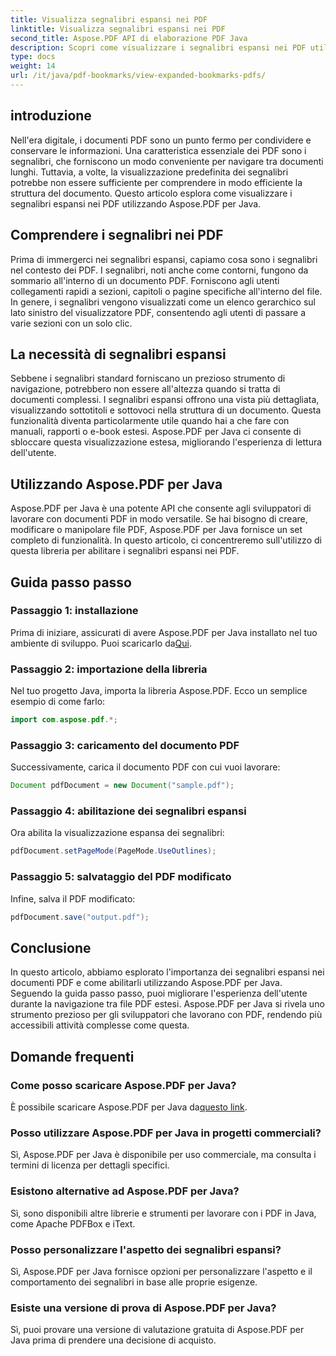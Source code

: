 ```yaml
---
title: Visualizza segnalibri espansi nei PDF
linktitle: Visualizza segnalibri espansi nei PDF
second_title: Aspose.PDF API di elaborazione PDF Java
description: Scopri come visualizzare i segnalibri espansi nei PDF utilizzando Aspose.PDF per Java. Migliora la navigazione dei documenti con una guida passo passo.
type: docs
weight: 14
url: /it/java/pdf-bookmarks/view-expanded-bookmarks-pdfs/
---
```


## introduzione

Nell'era digitale, i documenti PDF sono un punto fermo per condividere e conservare le informazioni. Una caratteristica essenziale dei PDF sono i segnalibri, che forniscono un modo conveniente per navigare tra documenti lunghi. Tuttavia, a volte, la visualizzazione predefinita dei segnalibri potrebbe non essere sufficiente per comprendere in modo efficiente la struttura del documento. Questo articolo esplora come visualizzare i segnalibri espansi nei PDF utilizzando Aspose.PDF per Java.

## Comprendere i segnalibri nei PDF

Prima di immergerci nei segnalibri espansi, capiamo cosa sono i segnalibri nel contesto dei PDF. I segnalibri, noti anche come contorni, fungono da sommario all'interno di un documento PDF. Forniscono agli utenti collegamenti rapidi a sezioni, capitoli o pagine specifiche all'interno del file. In genere, i segnalibri vengono visualizzati come un elenco gerarchico sul lato sinistro del visualizzatore PDF, consentendo agli utenti di passare a varie sezioni con un solo clic.

## La necessità di segnalibri espansi

Sebbene i segnalibri standard forniscano un prezioso strumento di navigazione, potrebbero non essere all'altezza quando si tratta di documenti complessi. I segnalibri espansi offrono una vista più dettagliata, visualizzando sottotitoli e sottovoci nella struttura di un documento. Questa funzionalità diventa particolarmente utile quando hai a che fare con manuali, rapporti o e-book estesi. Aspose.PDF per Java ci consente di sbloccare questa visualizzazione estesa, migliorando l'esperienza di lettura dell'utente.

## Utilizzando Aspose.PDF per Java

Aspose.PDF per Java è una potente API che consente agli sviluppatori di lavorare con documenti PDF in modo versatile. Se hai bisogno di creare, modificare o manipolare file PDF, Aspose.PDF per Java fornisce un set completo di funzionalità. In questo articolo, ci concentreremo sull'utilizzo di questa libreria per abilitare i segnalibri espansi nei PDF.

## Guida passo passo

### Passaggio 1: installazione
 Prima di iniziare, assicurati di avere Aspose.PDF per Java installato nel tuo ambiente di sviluppo. Puoi scaricarlo da[Qui](https://releases.aspose.com/pdf/java/).

### Passaggio 2: importazione della libreria
Nel tuo progetto Java, importa la libreria Aspose.PDF. Ecco un semplice esempio di come farlo:

```java
import com.aspose.pdf.*;
```

### Passaggio 3: caricamento del documento PDF
Successivamente, carica il documento PDF con cui vuoi lavorare:

```java
Document pdfDocument = new Document("sample.pdf");
```

### Passaggio 4: abilitazione dei segnalibri espansi
Ora abilita la visualizzazione espansa dei segnalibri:

```java
pdfDocument.setPageMode(PageMode.UseOutlines);
```

### Passaggio 5: salvataggio del PDF modificato
Infine, salva il PDF modificato:

```java
pdfDocument.save("output.pdf");
```

## Conclusione

In questo articolo, abbiamo esplorato l'importanza dei segnalibri espansi nei documenti PDF e come abilitarli utilizzando Aspose.PDF per Java. Seguendo la guida passo passo, puoi migliorare l'esperienza dell'utente durante la navigazione tra file PDF estesi. Aspose.PDF per Java si rivela uno strumento prezioso per gli sviluppatori che lavorano con PDF, rendendo più accessibili attività complesse come questa.

## Domande frequenti

### Come posso scaricare Aspose.PDF per Java?

 È possibile scaricare Aspose.PDF per Java da[questo link](https://releases.aspose.com/pdf/java/).

### Posso utilizzare Aspose.PDF per Java in progetti commerciali?

Sì, Aspose.PDF per Java è disponibile per uso commerciale, ma consulta i termini di licenza per dettagli specifici.

### Esistono alternative ad Aspose.PDF per Java?

Sì, sono disponibili altre librerie e strumenti per lavorare con i PDF in Java, come Apache PDFBox e iText.

### Posso personalizzare l'aspetto dei segnalibri espansi?

Sì, Aspose.PDF per Java fornisce opzioni per personalizzare l'aspetto e il comportamento dei segnalibri in base alle proprie esigenze.

### Esiste una versione di prova di Aspose.PDF per Java?

Sì, puoi provare una versione di valutazione gratuita di Aspose.PDF per Java prima di prendere una decisione di acquisto.